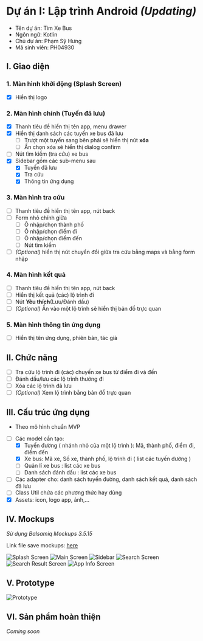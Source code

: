 # Dự án I: Lập trình Android _(Updating)_

- Tên dự án: Tìm Xe Bus
- Ngôn ngữ: Kotlin
- Chủ dự án: Phạm Sỹ Hưng
- Mã sinh viên: PH04930

## I. Giao diện

### 1. Màn hình khởi động (Splash Screen)
- [x] Hiển thị logo

### 2. Màn hình chính (Tuyến đã lưu)
- [x] Thanh tiêu đề hiển thị tên app, menu drawer
- [x] Hiển thị danh sách các tuyến xe bus đã lưu
	- [ ] Trượt một tuyến sang bên phải sẽ hiển thị nút **xóa**
	- [ ] Ấn chọn xóa sẽ hiển thị dialog confirm
- [ ] Nút tìm kiếm (tra cứu) xe bus
- [x] Sidebar gồm các  sub-menu sau
	- [x] Tuyến đã lưu
	- [x] Tra cứu
	- [x] Thông tin ứng dụng

### 3. Màn hình tra cứu 
- [ ] Thanh tiêu đề hiển thị tên app, nút back
- [ ] Form nhỏ chính giữa
	- [ ] Ô nhập/chọn thành phố
	- [ ] Ô nhập/chọn điểm đi
	- [ ] Ô nhập/chọn điểm đến
	- [ ] Nút tìm kiếm
- [ ] _\(Optional)_ hiển thị nút chuyển đổi giữa tra cứu bằng maps và bằng form nhập

### 4. Màn hình kết quả
- [ ] Thanh tiêu đề hiển thị tên app, nút back
- [ ] Hiển thị kết quả (các) lộ trình đi
- [ ] Nút **Yêu thích**(Lưu/Đánh dấu)
- [ ] _\(Optional)_ Ấn vào một lộ trình sẽ hiển thị bản đồ trực quan

### 5. Màn hình thông tin ứng dụng
- [ ] Hiển thị tên ứng dụng, phiên bản, tác giả

## II. Chức năng
- [ ] Tra cứu lộ trình đi (các) chuyến xe bus từ điểm đi và đến
- [ ] Đánh dấu/lưu các lộ trình thường đi
- [ ] Xóa các lộ trình đã lưu
- [ ] _\(Optional)_ Xem lộ trình bằng bản đồ trực quan

## III. Cấu trúc ứng dụng 
- Theo mô hình chuẩn MVP
- [ ] Các model cần tạo:
	- [x] Tuyến đường ( nhánh nhỏ của một lộ trình ): Mã, thành phố, điểm đi, điểm đến
	- [x] Xe bus: Mã xe, Số xe, thành phố, lộ trình đi ( list các tuyến đường )
	- [ ] Quản lí xe bus : list các xe bus
	- [ ] Danh sách đánh dấu : list các xe bus
- [ ] Các adapter cho: danh sách tuyến đường, danh sách kết quả, danh sách đã lưu
- [ ] Class Util chứa các phương thức hay dùng
- [x] Assets: icon, logo app, ảnh,...

## IV. Mockups
_Sử dụng Balsamiq Mockups 3.5.15_

Link file save mockups: [here](mocks/mockups.bmpr)

![Splash Screen](mocks/splash_screen.png)
![Main Screen](mocks/main.png)
![Sidebar](mocks/sidebar.png)
![Search Screen](mocks/search.png)
![Search Result Screen](mocks/search_result.png)
![App Info Screen](mocks/app_info.png)

## V. Prototype
![Prototype](mocks/prototype.png)

## VI. Sản phẩm hoàn thiện
_Coming soon_
